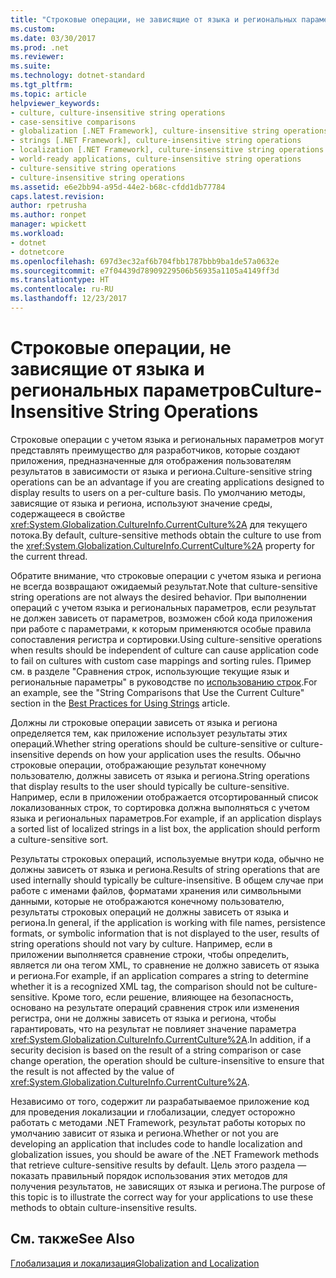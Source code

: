 ```yaml
---
title: "Строковые операции, не зависящие от языка и региональных параметров"
ms.custom: 
ms.date: 03/30/2017
ms.prod: .net
ms.reviewer: 
ms.suite: 
ms.technology: dotnet-standard
ms.tgt_pltfrm: 
ms.topic: article
helpviewer_keywords:
- culture, culture-insensitive string operations
- case-sensitive comparisons
- globalization [.NET Framework], culture-insensitive string operations
- strings [.NET Framework], culture-insensitive string operations
- localization [.NET Framework], culture-insensitive string operations
- world-ready applications, culture-insensitive string operations
- culture-sensitive string operations
- culture-insensitive string operations
ms.assetid: e6e2bb94-a95d-44e2-b68c-cfdd1db77784
caps.latest.revision: 
author: rpetrusha
ms.author: ronpet
manager: wpickett
ms.workload:
- dotnet
- dotnetcore
ms.openlocfilehash: 697d3ec32af6b704fbb1787bbb9ba1de57a0632e
ms.sourcegitcommit: e7f04439d78909229506b56935a1105a4149ff3d
ms.translationtype: HT
ms.contentlocale: ru-RU
ms.lasthandoff: 12/23/2017
---
```

# <a name="culture-insensitive-string-operations"></a><span data-ttu-id="f5f4a-102">Строковые операции, не зависящие от языка и региональных параметров</span><span class="sxs-lookup"><span data-stu-id="f5f4a-102">Culture-Insensitive String Operations</span></span>
<span data-ttu-id="f5f4a-103">Строковые операции с учетом языка и региональных параметров могут представлять преимущество для разработчиков, которые создают приложения, предназначенные для отображения пользователям результатов в зависимости от языка и региона.</span><span class="sxs-lookup"><span data-stu-id="f5f4a-103">Culture-sensitive string operations can be an advantage if you are creating applications designed to display results to users on a per-culture basis.</span></span> <span data-ttu-id="f5f4a-104">По умолчанию методы, зависящие от языка и региона, используют значение среды, содержащееся в свойстве <xref:System.Globalization.CultureInfo.CurrentCulture%2A> для текущего потока.</span><span class="sxs-lookup"><span data-stu-id="f5f4a-104">By default, culture-sensitive methods obtain the culture to use from the <xref:System.Globalization.CultureInfo.CurrentCulture%2A> property for the current thread.</span></span>  
  
 <span data-ttu-id="f5f4a-105">Обратите внимание, что строковые операции с учетом языка и региона не всегда возвращают ожидаемый результат.</span><span class="sxs-lookup"><span data-stu-id="f5f4a-105">Note that culture-sensitive string operations are not always the desired behavior.</span></span> <span data-ttu-id="f5f4a-106">При выполнении операций с учетом языка и региональных параметров, если результат не должен зависеть от параметров, возможен сбой кода приложения при работе с параметрами, к которым применяются особые правила сопоставления регистра и сортировки.</span><span class="sxs-lookup"><span data-stu-id="f5f4a-106">Using culture-sensitive operations when results should be independent of culture can cause application code to fail on cultures with custom case mappings and sorting rules.</span></span> <span data-ttu-id="f5f4a-107">Пример см. в разделе "Сравнения строк, использующие текущие язык и региональные параметры" в руководстве по [использованию строк](../../../docs/standard/base-types/best-practices-strings.md).</span><span class="sxs-lookup"><span data-stu-id="f5f4a-107">For an example, see the "String Comparisons that Use the Current Culture" section in the [Best Practices for Using Strings](../../../docs/standard/base-types/best-practices-strings.md) article.</span></span>  
  
 <span data-ttu-id="f5f4a-108">Должны ли строковые операции зависеть от языка и региона определяется тем, как приложение использует результаты этих операций.</span><span class="sxs-lookup"><span data-stu-id="f5f4a-108">Whether string operations should be culture-sensitive or culture-insensitive depends on how your application uses the results.</span></span> <span data-ttu-id="f5f4a-109">Обычно строковые операции, отображающие результат конечному пользователю, должны зависеть от языка и региона.</span><span class="sxs-lookup"><span data-stu-id="f5f4a-109">String operations that display results to the user should typically be culture-sensitive.</span></span> <span data-ttu-id="f5f4a-110">Например, если в приложении отображается отсортированный список локализованных строк, то сортировка должна выполняться с учетом языка и региональных параметров.</span><span class="sxs-lookup"><span data-stu-id="f5f4a-110">For example, if an application displays a sorted list of localized strings in a list box, the application should perform a culture-sensitive sort.</span></span>  
  
 <span data-ttu-id="f5f4a-111">Результаты строковых операций, используемые внутри кода, обычно не должны зависеть от языка и региона.</span><span class="sxs-lookup"><span data-stu-id="f5f4a-111">Results of string operations that are used internally should typically be culture-insensitive.</span></span> <span data-ttu-id="f5f4a-112">В общем случае при работе с именами файлов, форматами хранения или символьными данными, которые не отображаются конечному пользователю, результаты строковых операций не должны зависеть от языка и региона.</span><span class="sxs-lookup"><span data-stu-id="f5f4a-112">In general, if the application is working with file names, persistence formats, or symbolic information that is not displayed to the user, results of string operations should not vary by culture.</span></span> <span data-ttu-id="f5f4a-113">Например, если в приложении выполняется сравнение строки, чтобы определить, является ли она тегом XML, то сравнение не должно зависеть от языка и региона.</span><span class="sxs-lookup"><span data-stu-id="f5f4a-113">For example, if an application compares a string to determine whether it is a recognized XML tag, the comparison should not be culture-sensitive.</span></span> <span data-ttu-id="f5f4a-114">Кроме того, если решение, влияющее на безопасность, основано на результате операций сравнения строк или изменения регистра, они не должны зависеть от языка и региона, чтобы гарантировать, что на результат не повлияет значение параметра <xref:System.Globalization.CultureInfo.CurrentCulture%2A>.</span><span class="sxs-lookup"><span data-stu-id="f5f4a-114">In addition, if a security decision is based on the result of a string comparison or case change operation, the operation should be culture-insensitive to ensure that the result is not affected by the value of <xref:System.Globalization.CultureInfo.CurrentCulture%2A>.</span></span>  
  
 <span data-ttu-id="f5f4a-115">Независимо от того, содержит ли разрабатываемое приложение код для проведения локализации и глобализации, следует осторожно работать с методами .NET Framework, результат работы которых по умолчанию зависит от языка и региона.</span><span class="sxs-lookup"><span data-stu-id="f5f4a-115">Whether or not you are developing an application that includes code to handle localization and globalization issues, you should be aware of the .NET Framework methods that retrieve culture-sensitive results by default.</span></span> <span data-ttu-id="f5f4a-116">Цель этого раздела — показать правильный порядок использования этих методов для получения результатов, не зависящих от языка и региона.</span><span class="sxs-lookup"><span data-stu-id="f5f4a-116">The purpose of this topic is to illustrate the correct way for your applications to use these methods to obtain culture-insensitive results.</span></span>  
  
## <a name="see-also"></a><span data-ttu-id="f5f4a-117">См. также</span><span class="sxs-lookup"><span data-stu-id="f5f4a-117">See Also</span></span>  
 [<span data-ttu-id="f5f4a-118">Глобализация и локализация</span><span class="sxs-lookup"><span data-stu-id="f5f4a-118">Globalization and Localization</span></span>](../../../docs/standard/globalization-localization/index.md)
